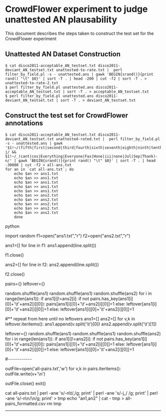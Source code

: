 # CrowdFlower experiment to judge unattested AN plausability #

This document describes the steps taken to construct the test set for the CrowdFlower experiment

## Unattested AN Dataset Construction ##

	$ cat disco2011-acceptable_AN_testset.txt disco2011-deviant_AN_testset.txt unattested-to-rate.txt |  perl filter_by_field.pl -s - unattested.ans | gawk 'BEGIN{srand()}{print rand() "\t" $0}' | sort -T . | head -200 | cut -f2 | sort -T . > unattested-to-rate-2.txt
	$ perl filter_by_field.pl unattested.ans disco2011-acceptable_AN_testset.txt | sort -T . > acceptable_AN_testset.txt
	$ perl filter_by_field.pl unattested.ans disco2011-deviant_AN_testset.txt | sort -T . > deviant_AN_testset.txt


## Construct the test set for CrowdFlower annotations ##

	$ cat disco2011-acceptable_AN_testset.txt disco2011-deviant_AN_testset.txt unattested-rated.txt |  perl filter_by_field.pl -s - unattested.ans | gawk '$1!~/(fifth|first|second|third|fourth|sixth|seventh|eighth|ninth|tenth|alive|above|Recent|Fax|Many|worth|Key)-j/ && $1!~/_(cant|cos|Everything|Everyone|Fax|Hone|iii|none|Jul|Sep|Thank)-n/' | gawk 'BEGIN{srand()}{print rand() "\t" $0}' | sort -T . | head -30000 | cut -f2 > all-ans.txt
	for an in `cat all-ans.txt`; do
	    echo $an >> ans1.txt
	    echo $an >> ans1.txt
	    echo $an >> ans1.txt
	    echo $an >> ans1.txt
	    echo $an >> ans1.txt
	    echo $an >> ans2.txt
	    echo $an >> ans2.txt
	    echo $an >> ans2.txt
	    echo $an >> ans2.txt
	    echo $an >> ans2.txt
	    done

python 

import random
f1=open("ans1.txt","r")
f2=open("ans2.txt","r")

ans1=[]
for line in f1:
	ans1.append(line.split())

f1.close()
	
ans2=[]
for line in f2:
	ans2.append(line.split())

f2.close()

pairs={}
leftover={}

random.shuffle(ans1)
random.shuffle(ans1)
random.shuffle(ans2)
for i in range(len(ans1)):
	if ans1[i]!=ans2[i]:
		if not pairs.has_key(ans1[i][0]+'\t'+ans2[i][0]):
			pairs[ans1[i][0]+'\t'+ans2[i][0]]=1
		else:
			leftover[ans1[i][0]+'\t'+ans2[i][0]]=1
	else:
		leftover[ans1[i][0]+'\t'+ans2[i][0]]=1

#** repeat from here until no leftovers
ans1=[]
ans2=[]
for v,k in leftover.iteritems():
	ans1.append(v.split('\t')[0])
	ans2.append(v.split('\t')[1])

leftover={}
random.shuffle(ans1)
random.shuffle(ans1)
random.shuffle(ans2)
for i in range(len(ans1)):
	if ans1[i]!=ans2[i]:
		if not pairs.has_key(ans1[i][0]+'\t'+ans2[i][0]):
			pairs[ans1[i][0]+'\t'+ans2[i][0]]=1
		else:
			leftover[ans1[i][0]+'\t'+ans2[i][0]]=1
	else:
		leftover[ans1[i][0]+'\t'+ans2[i][0]]=1

#------------

outFile=open('all-pairs.txt','w')
for v,k in pairs.iteritems():
	outFile.write(v+'\n')

outFile.close()
exit()

cat all-pairs.txt | perl -ane 's/\-n\t/,/g; print' | perl -ane 's/\-j\_/ /g; print' | perl -ane 's/\-n\n/\n/g; print' > tmp
echo "an1,an2" | cat - tmp > all-pairs_formatted.csv
rm tmp

___________________________________________________


